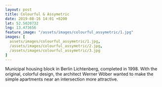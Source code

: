 ```yaml
---
layout: post
title: Colourful & Assymetric
date: 2019-08-16 14:01 +0200
lat: 52.5020732
lng: 13.473656
feature_image: "/assets/images/colourful_assymetric/1.jpg"
images: [
  assets/images/colourful_assymetric/1.jpg,
  /assets/images/colourful_assymetric/2.jpg,
  /assets/images/colourful_assymetric/3.jpg
]
---
```


Municipal housing block in Berlin Lichtenberg, completed in 1998. With the original, colorful design, the architect Werner Wöber wanted to make the simple apartments near an intersection more attractive.
